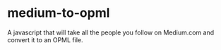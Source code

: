 # medium-to-opml
A javascript that will take all the people you follow on Medium.com and convert it to an OPML file. 
